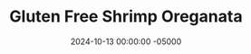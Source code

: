 ---
layout: post
title:  "Gluten Free Shrimp Oreganata"
date:   2024-10-13 00:00:00 -05000
categories: 
- Recipes
- Fish
permalink: /recipes/shrimp-oreganata
image: /assets/Food/Fish/Oreganata/oreganata-cover.jpg
ing: oreganata-ing
facts: oreganata-facts
section1: Breadcrumbs
start2: Frozen raw shrimp, peeled and deveined
section2: Shrimp
start3: 
section3: 
start4: 
section4: 
start5: 
section5: 
Prep: 15
Rest: 
Cook: 15
Source1: 
Source2: 
whisk: https://s.samsungfood.com/7OalJ
tags: 
- fish
- shrimp
- seafood
- sea food
- shellfish
- shell fish
- christmas
- oreganata
- oregano
- parsley
- gluten free
- basil
- oat flour
- oats
- parmesean cheese
- parmesan cheese
- flaxmeal
- ground flaxseed
- lemon
- extra virgin olive oil
Description: This shrimp oreganata utilizes a homemade breadcrumb mix made of oat flour, grated cheese, and ground flaxseeds. It's gluten free, delicious, and cheaper than store-bought GF breadcrumbs. This meal comes together very quickly, and is a great light and healthy meal that serves 4. Pair it with a side of roasted veggies, and you have a complete dish
Instructions: 
- Preheat your oven to 450F, and grease a 9x13" pan with a spray of oil<br><br>

- In a large mixing bowl, combine together the breadcrumb ingredients - oat flour, grated cheese, minced garlic, ground flax, parsley, oregano, basil, garlic powder, onion powder, black pepper, and salt. Set aside<br><br>
- <center><img src="/assets/Food/Fish/Oreganata/oreganata-bc.jpg" alt="" class="instruction-image"></center><br>

- Rinse the shrimp under cold water and transfer to a paper towel lined plate. Peel off the shells and tails (if applicable), and pat dry<br><br>

- In a bowl, toss the shrimp with the balsamic vinegar, olive oil, lemon juice, and salt. Arrange in a single layer in your pan<br><br>
- <center><img src="/assets/Food/Fish/Oreganata/oreganata-shrimp.jpg" alt="" class="instruction-image"></center><br>

- Spoon the breadcrumb mixture on top of the shrimp<br><br>
- <center><img src="/assets/Food/Fish/Oreganata/oreganata-raw.jpg" alt="" class="instruction-image"></center><br>

- Bake at 450F for 10 minutes, then broil for 2-3, or until the breadcrumbs are golden brown. Watch carefully while broiling; you don't want to burn it. Squeeze some lemon juice to taste on top<br><br>
- <center><img src="/assets/Food/Fish/Oreganata/oreganata-baked.jpg" alt="" class="instruction-image"></center>
---